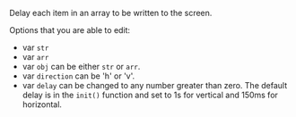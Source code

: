 Delay each item in an array to be written to the screen.

Options that you are able to edit:
   * var `str`
   * var `arr`
   * var `obj` can be either `str` or `arr`.
   * var `direction` can be 'h' or 'v'.
   * var `delay` can be changed to any number greater than zero. The default delay is in the `init()` function and set to 1s for vertical and 150ms for horizontal.
